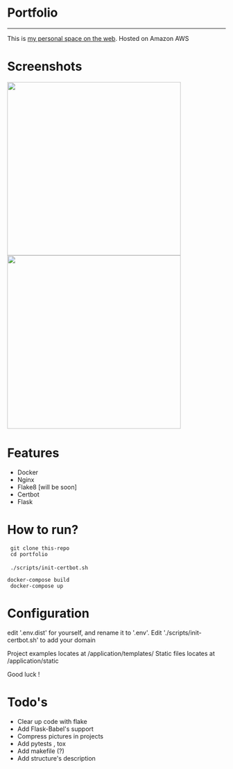 # Portfolio 

----

This is [my personal space on the web](https://tech-with.me). Hosted on Amazon AWS


# Screenshots
<p float="left">
  <img src="https://github.com/github-localhost/portfolio/blob/b39074cd0c47b8c791ea7aae0c9ba7d262667d32/image.png" width="400">
  <img src="https://github.com/github-localhost/portfolio/blob/22598e5ec7941273496dfc0eb4e85dfc3b5614f7/image1.png" width="400">
</p>

# Features
- Docker
- Nginx
- Flake8 [will be soon]
- Certbot
- Flask


# How to run?

<code> git clone this-repo </code><br />
<code> cd portfolio </code><br />
<code> ./scripts/init-certbot.sh </code><br />
<code> docker-compose build </code><br />
<code> docker-compose up </code>

# Configuration
edit '.env.dist' for yourself, and rename it to '.env'.
Edit './scripts/init-certbot.sh' to add your domain

Project examples locates at /application/templates/
Static files locates at /application/static

Good luck !

# Todo's

- Clear up code with flake 
- Add Flask-Babel's support
- Compress pictures in projects
- Add pytests , tox 
- Add makefile (?)
- Add structure's description


